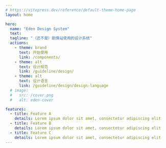```yaml
---
# https://vitepress.dev/reference/default-theme-home-page
layout: home

hero:
  name: "Eden Design System"
  text:
  tagline: "（还不是）剧情站使用的设计系统"
  actions:
    - theme: brand
      text: 开始使用
      link: /components/
    - theme: alt
      text: 设计规范
      link: /guideline/design/
    - theme: alt
      text: 设计语言
      link: /guideline/design/design-language
  # image:
  #   src: /cover.png
  #   alt: eden-cover

features:
  - title: Feature A
    details: Lorem ipsum dolor sit amet, consectetur adipiscing elit
  - title: Feature B
    details: Lorem ipsum dolor sit amet, consectetur adipiscing elit
  - title: Feature C
    details: Lorem ipsum dolor sit amet, consectetur adipiscing elit
---
```

